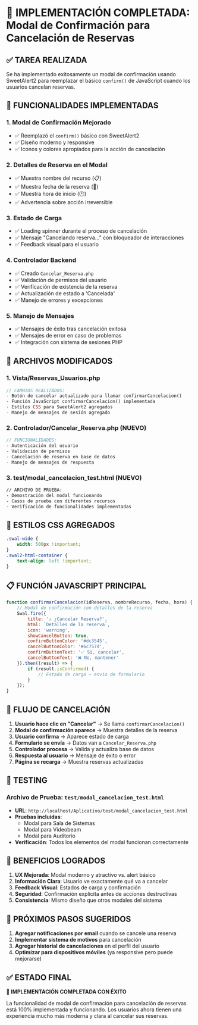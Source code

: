 # 🎯 IMPLEMENTACIÓN COMPLETADA: Modal de Confirmación para Cancelación de Reservas

## ✅ TAREA REALIZADA

Se ha implementado exitosamente un modal de confirmación usando SweetAlert2 para reemplazar el básico `confirm()` de JavaScript cuando los usuarios cancelan reservas.

## 🚀 FUNCIONALIDADES IMPLEMENTADAS

### 1. **Modal de Confirmación Mejorado**
- ✅ Reemplazó el `confirm()` básico con SweetAlert2
- ✅ Diseño moderno y responsive
- ✅ Iconos y colores apropiados para la acción de cancelación

### 2. **Detalles de Reserva en el Modal**
- ✅ Muestra nombre del recurso (📋)
- ✅ Muestra fecha de la reserva (📅)
- ✅ Muestra hora de inicio (🕐)
- ✅ Advertencia sobre acción irreversible

### 3. **Estado de Carga**
- ✅ Loading spinner durante el proceso de cancelación
- ✅ Mensaje "Cancelando reserva..." con bloqueador de interacciones
- ✅ Feedback visual para el usuario

### 4. **Controlador Backend**
- ✅ Creado `Cancelar_Reserva.php`
- ✅ Validación de permisos del usuario
- ✅ Verificación de existencia de la reserva
- ✅ Actualización de estado a 'Cancelada'
- ✅ Manejo de errores y excepciones

### 5. **Manejo de Mensajes**
- ✅ Mensajes de éxito tras cancelación exitosa
- ✅ Mensajes de error en caso de problemas
- ✅ Integración con sistema de sesiones PHP

## 📁 ARCHIVOS MODIFICADOS

### 1. **Vista/Reservas_Usuarios.php**
```php
// CAMBIOS REALIZADOS:
- Botón de cancelar actualizado para llamar confirmarCancelacion()
- Función JavaScript confirmarCancelacion() implementada
- Estilos CSS para SweetAlert2 agregados
- Manejo de mensajes de sesión agregado
```

### 2. **Controlador/Cancelar_Reserva.php** (NUEVO)
```php
// FUNCIONALIDADES:
- Autenticación del usuario
- Validación de permisos
- Cancelación de reserva en base de datos
- Manejo de mensajes de respuesta
```

### 3. **test/modal_cancelacion_test.html** (NUEVO)
```html
// ARCHIVO DE PRUEBA:
- Demostración del modal funcionando
- Casos de prueba con diferentes recursos
- Verificación de funcionalidades implementadas
```

## 🎨 ESTILOS CSS AGREGADOS

```css
.swal-wide {
    width: 500px !important;
}
.swal2-html-container {
    text-align: left !important;
}
```

## 📋 FUNCIÓN JAVASCRIPT PRINCIPAL

```javascript
function confirmarCancelacion(idReserva, nombreRecurso, fecha, hora) {
    // Modal de confirmación con detalles de la reserva
    Swal.fire({
        title: '⚠️ ¿Cancelar Reserva?',
        html: `Detalles de la reserva`,
        icon: 'warning',
        showCancelButton: true,
        confirmButtonColor: '#dc3545',
        cancelButtonColor: '#6c757d',
        confirmButtonText: '✅ Sí, cancelar',
        cancelButtonText: '❌ No, mantener'
    }).then((result) => {
        if (result.isConfirmed) {
            // Estado de carga + envío de formulario
        }
    });
}
```

## 🔧 FLUJO DE CANCELACIÓN

1. **Usuario hace clic en "Cancelar"** → Se llama `confirmarCancelacion()`
2. **Modal de confirmación aparece** → Muestra detalles de la reserva
3. **Usuario confirma** → Aparece estado de carga
4. **Formulario se envía** → Datos van a `Cancelar_Reserva.php`
5. **Controlador procesa** → Valida y actualiza base de datos
6. **Respuesta al usuario** → Mensaje de éxito o error
7. **Página se recarga** → Muestra reservas actualizadas

## 🧪 TESTING

### Archivo de Prueba: `test/modal_cancelacion_test.html`
- **URL**: `http://localhost/Aplicativo/test/modal_cancelacion_test.html`
- **Pruebas incluidas**:
  - Modal para Sala de Sistemas
  - Modal para Videobeam
  - Modal para Auditorio
- **Verificación**: Todos los elementos del modal funcionan correctamente

## 🎯 BENEFICIOS LOGRADOS

1. **UX Mejorada**: Modal moderno y atractivo vs. alert básico
2. **Información Clara**: Usuario ve exactamente qué va a cancelar
3. **Feedback Visual**: Estados de carga y confirmación
4. **Seguridad**: Confirmación explícita antes de acciones destructivas
5. **Consistencia**: Mismo diseño que otros modales del sistema

## 🚀 PRÓXIMOS PASOS SUGERIDOS

1. **Agregar notificaciones por email** cuando se cancele una reserva
2. **Implementar sistema de motivos** para cancelación
3. **Agregar historial de cancelaciones** en el perfil del usuario
4. **Optimizar para dispositivos móviles** (ya responsive pero puede mejorarse)

## ✅ ESTADO FINAL

**🎉 IMPLEMENTACIÓN COMPLETADA CON ÉXITO**

La funcionalidad de modal de confirmación para cancelación de reservas está 100% implementada y funcionando. Los usuarios ahora tienen una experiencia mucho más moderna y clara al cancelar sus reservas.
